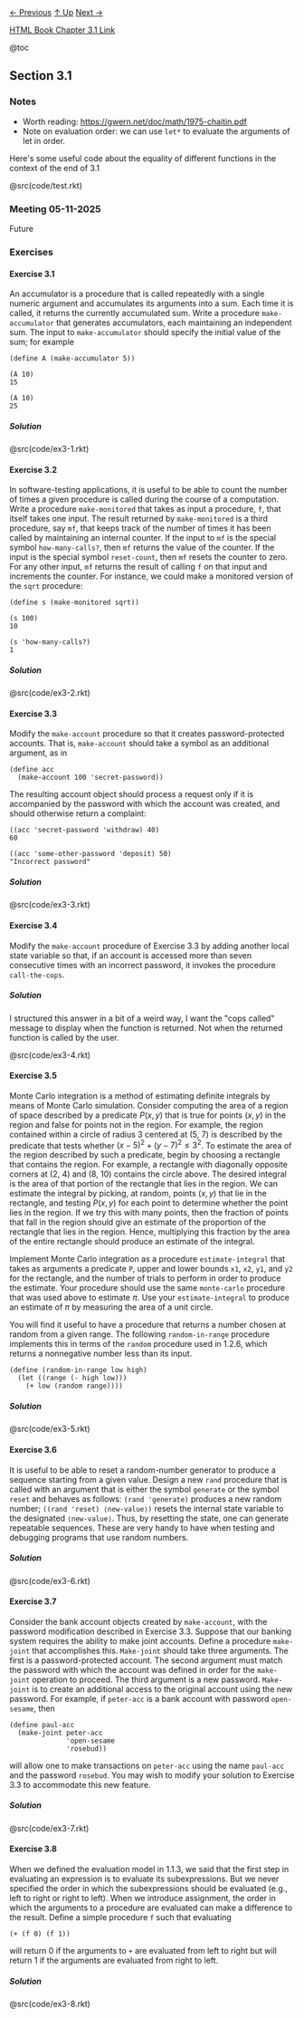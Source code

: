 <div class="nav">
    <span class="activenav"><a href="../ch2/notes-ch2-5.html">← Previous</a></span>
    <span class="activenav"><a href="../index.html">↑ Up</a></span>
    <span class="activenav"><a href="notes-ch3-2.html">Next →</a></span>
</div>


[HTML Book Chapter 3.1 Link](https://sarabander.github.io/sicp/html/3_002e1.xhtml#g_t3_002e1)

@toc

## Section 3.1

### Notes

- Worth reading: https://gwern.net/doc/math/1975-chaitin.pdf 
- Note on evaluation order: we can use `let*` to evaluate
the arguments of let in order.

Here's some useful code about the equality of different functions in the context of the end of 3.1

@src(code/test.rkt)

### Meeting 05-11-2025
Future 

### Exercises

#### Exercise 3.1

An accumulator is a
procedure that is called repeatedly with a single numeric argument and
accumulates its arguments into a sum.  Each time it is called, it returns the
currently accumulated sum.  Write a procedure `make-accumulator` that
generates accumulators, each maintaining an independent sum.  The input to
`make-accumulator` should specify the initial value of the sum; for
example

```rkt
(define A (make-accumulator 5))

(A 10)
15

(A 10)
25
```

##### Solution

@src(code/ex3-1.rkt)

#### Exercise 3.2

In software-testing applications,
it is useful to be able to count the number of times a given procedure is
called during the course of a computation.  Write a procedure
`make-monitored` that takes as input a procedure, `f`, that itself
takes one input.  The result returned by `make-monitored` is a third
procedure, say `mf`, that keeps track of the number of times it has been
called by maintaining an internal counter.  If the input to `mf` is the
special symbol `how-many-calls?`, then `mf` returns the value of the
counter.  If the input is the special symbol `reset-count`, then `mf`
resets the counter to zero.  For any other input, `mf` returns the result
of calling `f` on that input and increments the counter.  For instance, we
could make a monitored version of the `sqrt` procedure:

```rkt
(define s (make-monitored sqrt))

(s 100)
10

(s 'how-many-calls?)
1
```

##### Solution



@src(code/ex3-2.rkt)


#### Exercise 3.3

Modify the `make-account`
procedure so that it creates password-protected accounts.  That is,
`make-account` should take a symbol as an additional argument, as in

```rkt
(define acc 
  (make-account 100 'secret-password))
```

The resulting account object should process a request only if it is accompanied
by the password with which the account was created, and should otherwise return
a complaint:

```rkt
((acc 'secret-password 'withdraw) 40)
60

((acc 'some-other-password 'deposit) 50)
"Incorrect password"
```

##### Solution

@src(code/ex3-3.rkt)
#### Exercise 3.4

Modify the `make-account`
procedure of Exercise 3.3 by adding another local state variable so that,
if an account is accessed more than seven consecutive times with an incorrect
password, it invokes the procedure `call-the-cops`.

##### Solution

I structured this answer in a bit of a weird way, I want the 
"cops called" message to display when the function
is returned. Not when the returned function is called by the 
user.

@src(code/ex3-4.rkt)

#### Exercise 3.5

Monte Carlo integration
is a method of estimating definite integrals by means of Monte Carlo
simulation.  Consider computing the area of a region of space described by a
predicate $P(x, y)$ that is true for points $(x, y)$ in the
region and false for points not in the region.  For example, the region
contained within a circle of radius 3 centered at (5, 7) is described by the
predicate that tests whether ${(x - 5)^2 + {(y - 7)^2 \le 3^2}}$.  To estimate
the area of the region described by such a predicate, begin by choosing a
rectangle that contains the region.  For example, a rectangle with diagonally
opposite corners at (2, 4) and (8, 10) contains the circle above.  The desired
integral is the area of that portion of the rectangle that lies in the region.
We can estimate the integral by picking, at random, points $(x, y)$ that
lie in the rectangle, and testing $P(x, y)$ for each point to
determine whether the point lies in the region.  If we try this with many
points, then the fraction of points that fall in the region should give an
estimate of the proportion of the rectangle that lies in the region.  Hence,
multiplying this fraction by the area of the entire rectangle should produce an
estimate of the integral.

Implement Monte Carlo integration as a procedure `estimate-integral` that
takes as arguments a predicate `P`, upper and lower bounds `x1`,
`x2`, `y1`, and `y2` for the rectangle, and the number of trials
to perform in order to produce the estimate.  Your procedure should use the
same `monte-carlo` procedure that was used above to estimate $\pi$.
Use your `estimate-integral` to produce an estimate of $\pi$ by
measuring the area of a unit circle.

You will find it useful to have a procedure that returns a number chosen at
random from a given range.  The following `random-in-range` procedure
implements this in terms of the `random` procedure used in 
1.2.6, which returns a nonnegative number less than its
input.

```rkt
(define (random-in-range low high)
  (let ((range (- high low)))
    (+ low (random range))))
```

##### Solution

@src(code/ex3-5.rkt)

#### Exercise 3.6

It is useful to be able to reset a
random-number generator to produce a sequence starting from a given value.
Design a new `rand` procedure that is called with an argument that is
either the symbol `generate` or the symbol `reset` and behaves as
follows: `(rand 'generate)` produces a new random number; `((rand
'reset) ⟨new-value⟩)` resets the internal state variable to the
designated `⟨new-value⟩`.  Thus, by resetting the state, one can generate
repeatable sequences.  These are very handy to have when testing and debugging
programs that use random numbers.

##### Solution

@src(code/ex3-6.rkt)

#### Exercise 3.7

Consider the bank account objects
created by `make-account`, with the password modification described in
Exercise 3.3.  Suppose that our banking system requires the ability to
make joint accounts.  Define a procedure `make-joint` that accomplishes
this.  `Make-joint` should take three arguments.  The first is a
password-protected account.  The second argument must match the password with
which the account was defined in order for the `make-joint` operation to
proceed.  The third argument is a new password.  `Make-joint` is to create
an additional access to the original account using the new password.  For
example, if `peter-acc` is a bank account with password
`open-sesame`, then

```rkt
(define paul-acc
  (make-joint peter-acc 
              'open-sesame 
              'rosebud))
```


will allow one to make transactions on `peter-acc` using the name
`paul-acc` and the password `rosebud`.  You may wish to modify your
solution to Exercise 3.3 to accommodate this new feature.

##### Solution

@src(code/ex3-7.rkt)

#### Exercise 3.8

When we defined the evaluation
model in 1.1.3, we said that the first step in evaluating an
expression is to evaluate its subexpressions.  But we never specified the order
in which the subexpressions should be evaluated (e.g., left to right or right
to left).  When we introduce assignment, the order in which the arguments to a
procedure are evaluated can make a difference to the result.  Define a simple
procedure `f` such that evaluating 

```rkt
(+ (f 0) (f 1))
```


will return 0 if
the arguments to `+` are evaluated from left to right but will return 1 if
the arguments are evaluated from right to left.

##### Solution

@src(code/ex3-8.rkt)
